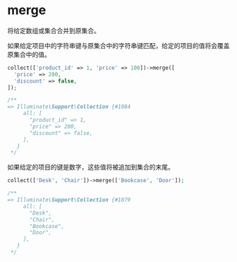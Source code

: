 # merge

将给定数组或集合合并到原集合。

如果给定项目中的字符串键与原集合中的字符串键匹配，给定的项目的值将会覆盖原集合中的值。


```php
collect(['product_id' => 1, 'price' => 100])->merge([
  'price' => 200,
  'discount' => false,
]);

/**
=> Illuminate\Support\Collection {#1084
     all: [
       "product_id" => 1,
       "price" => 200,
       "discount" => false,
     ],
   }
 */
```

如果给定的项目的键是数字，这些值将被追加到集合的末尾。

```php
collect(['Desk', 'Chair'])->merge(['Bookcase', 'Door']);

/**
=> Illuminate\Support\Collection {#1079
     all: [
       "Desk",
       "Chair",
       "Bookcase",
       "Door",
     ],
   }
 */
```

